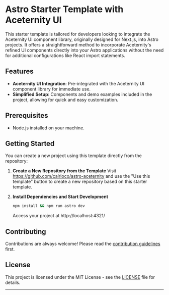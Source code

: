 # Astro Starter Template with Aceternity UI

This starter template is tailored for developers looking to integrate the Aceternity UI component library, originally designed for Next.js, into Astro projects. It offers a straightforward method to incorporate Aceternity's refined UI components directly into your Astro applications without the need for additional configurations like React import statements.

## Features

- **Aceternity UI Integration**: Pre-integrated with the Aceternity UI component library for immediate use.
- **Simplified Setup**: Components and demo examples included in the project, allowing for quick and easy customization.

## Prerequisites

- Node.js installed on your machine.

## Getting Started

You can create a new project using this template directly from the repository:

1. **Create a New Repository from the Template**
   Visit https://github.com/calrloco/astro-aceternity and use the "Use this template" button to create a new repository based on this starter template.

2. **Install Dependencies and Start Development**
   ```bash
   npm install && npm run astro dev
   ```

   Access your project at http://localhost:4321/


## Contributing

Contributions are always welcome! Please read the [contribution guidelines](CONTRIBUTING.md) first.

## License

This project is licensed under the MIT License - see the [LICENSE](LICENSE.md) file for details.

---